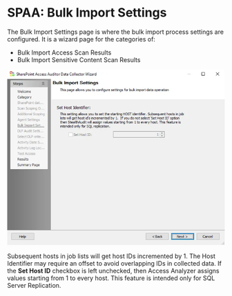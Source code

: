 # SPAA: Bulk Import Settings

The Bulk Import Settings page is where the bulk import process settings are configured. It is a
wizard page for the categories of:

- Bulk Import Access Scan Results
- Bulk Import Sensitive Content Scan Results

![Bulk Import Settings page](../../../../../../static/img/product_docs/accessanalyzer/enterpriseauditor/admin/datacollector/spaa/bulkimportsettings.webp)

Subsequent hosts in job lists will get host IDs incremented by 1. The Host Identifier may require an
offset to avoid overlapping IDs in collected data. If the **Set Host ID** checkbox is left
unchecked, then Access Analyzer assigns values starting from 1 to every host. This feature is
intended only for SQL Server Replication.
